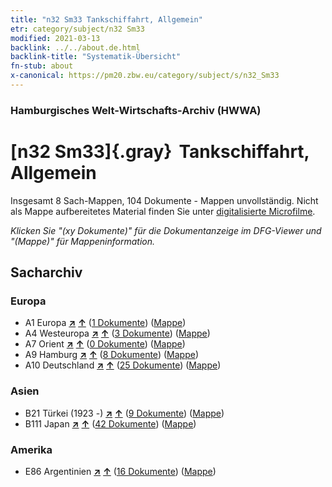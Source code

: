 ```yaml
---
title: "n32 Sm33 Tankschiffahrt, Allgemein"
etr: category/subject/n32 Sm33
modified: 2021-03-13
backlink: ../../about.de.html
backlink-title: "Systematik-Übersicht"
fn-stub: about
x-canonical: https://pm20.zbw.eu/category/subject/s/n32_Sm33
---
```


### Hamburgisches Welt-Wirtschafts-Archiv (HWWA)
# [n32 Sm33]{.gray}&#8201; Tankschiffahrt, Allgemein&#160; 




Insgesamt 8 Sach-Mappen, 104 Dokumente - Mappen unvollständig.
Nicht als Mappe aufbereitetes Material finden Sie unter [digitalisierte Microfilme](/film/h1_sh.de.html).

_Klicken Sie "(xy Dokumente)" für die Dokumentanzeige im DFG-Viewer und "(Mappe)" für Mappeninformation._

## Sacharchiv




### Europa

- A1 Europa [**&nearr;**](../../../geo/i/140892/about.de.html "Europa (alle Mappen)") [**&uarr;**](../../../geo/about.de.html#A1 "Ländersystematik") (<a href="https://pm20.zbw.eu/dfgview/sh/140892,145613" title="über: Europa : Tankschiffahrt, Allgemein" target="_blank">1 Dokumente</a>) ([Mappe](../../../../folder/sh/1408xx/140892/1456xx/145613/about.de.html))
- A4 Westeuropa [**&nearr;**](../../../geo/i/140897/about.de.html "Westeuropa (alle Mappen)") [**&uarr;**](../../../geo/about.de.html#A4 "Ländersystematik") (<a href="https://pm20.zbw.eu/dfgview/sh/140897,145613" title="über: Westeuropa : Tankschiffahrt, Allgemein" target="_blank">3 Dokumente</a>) ([Mappe](../../../../folder/sh/1408xx/140897/1456xx/145613/about.de.html))
- A7 Orient [**&nearr;**](../../../geo/i/140902/about.de.html "Orient (alle Mappen)") [**&uarr;**](../../../geo/about.de.html#A7 "Ländersystematik") (<a href="https://pm20.zbw.eu/dfgview/sh/140902,145613" title="über: Orient : Tankschiffahrt, Allgemein" target="_blank">0 Dokumente</a>) ([Mappe](../../../../folder/sh/1409xx/140902/1456xx/145613/about.de.html))
- A9 Hamburg [**&nearr;**](../../../geo/i/140905/about.de.html "Hamburg (alle Mappen)") [**&uarr;**](../../../geo/about.de.html#A9 "Ländersystematik") (<a href="https://pm20.zbw.eu/dfgview/sh/140905,145613" title="über: Hamburg : Tankschiffahrt, Allgemein" target="_blank">8 Dokumente</a>) ([Mappe](../../../../folder/sh/1409xx/140905/1456xx/145613/about.de.html))
- A10 Deutschland [**&nearr;**](../../../geo/i/126128/about.de.html "Deutschland (alle Mappen)") [**&uarr;**](../../../geo/about.de.html#A10 "Ländersystematik") (<a href="https://pm20.zbw.eu/dfgview/sh/126128,145613" title="über: Deutschland : Tankschiffahrt, Allgemein" target="_blank">25 Dokumente</a>) ([Mappe](../../../../folder/sh/1261xx/126128/1456xx/145613/about.de.html))

### Asien

- B21 Türkei (1923 -) [**&nearr;**](../../../geo/i/141111/about.de.html "Türkei (1923 -) (alle Mappen)") [**&uarr;**](../../../geo/about.de.html#B21 "Ländersystematik") (<a href="https://pm20.zbw.eu/dfgview/sh/141111,145613" title="über: Türkei (1923 -) : Tankschiffahrt, Allgemein" target="_blank">9 Dokumente</a>) ([Mappe](../../../../folder/sh/1411xx/141111/1456xx/145613/about.de.html))
- B111 Japan [**&nearr;**](../../../geo/i/141272/about.de.html "Japan (alle Mappen)") [**&uarr;**](../../../geo/about.de.html#B111 "Ländersystematik") (<a href="https://pm20.zbw.eu/dfgview/sh/141272,145613" title="über: Japan : Tankschiffahrt, Allgemein" target="_blank">42 Dokumente</a>) ([Mappe](../../../../folder/sh/1412xx/141272/1456xx/145613/about.de.html))

### Amerika

- E86 Argentinien [**&nearr;**](../../../geo/i/141692/about.de.html "Argentinien (alle Mappen)") [**&uarr;**](../../../geo/about.de.html#E86 "Ländersystematik") (<a href="https://pm20.zbw.eu/dfgview/sh/141692,145613" title="über: Argentinien : Tankschiffahrt, Allgemein" target="_blank">16 Dokumente</a>) ([Mappe](../../../../folder/sh/1416xx/141692/1456xx/145613/about.de.html))


